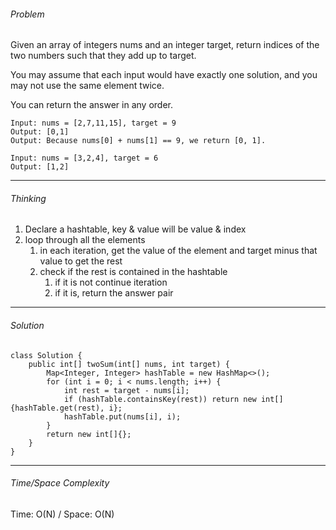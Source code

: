 ###### Problem

Given an array of integers nums and an integer target, return indices of the two numbers such that they add up to target.

You may assume that each input would have exactly one solution, and you may not use the same element twice.

You can return the answer in any order.


```
Input: nums = [2,7,11,15], target = 9
Output: [0,1]
Output: Because nums[0] + nums[1] == 9, we return [0, 1].
```

```
Input: nums = [3,2,4], target = 6
Output: [1,2]
```

---
###### Thinking

1. Declare a hashtable, key & value will be value & index
2. loop through all the elements
    1. in each iteration, get the value of the element and target minus that value to get the rest
    2. check if the rest is contained in the hashtable
        1. if it is not continue iteration
        2. if it is, return the answer pair

---
###### Solution

```
class Solution {
    public int[] twoSum(int[] nums, int target) {
        Map<Integer, Integer> hashTable = new HashMap<>();
        for (int i = 0; i < nums.length; i++) {
            int rest = target - nums[i];
            if (hashTable.containsKey(rest)) return new int[] {hashTable.get(rest), i};
            hashTable.put(nums[i], i);
        }
        return new int[]{};
    }
}
```

---
###### Time/Space Complexity

Time: O(N) / Space: O(N)